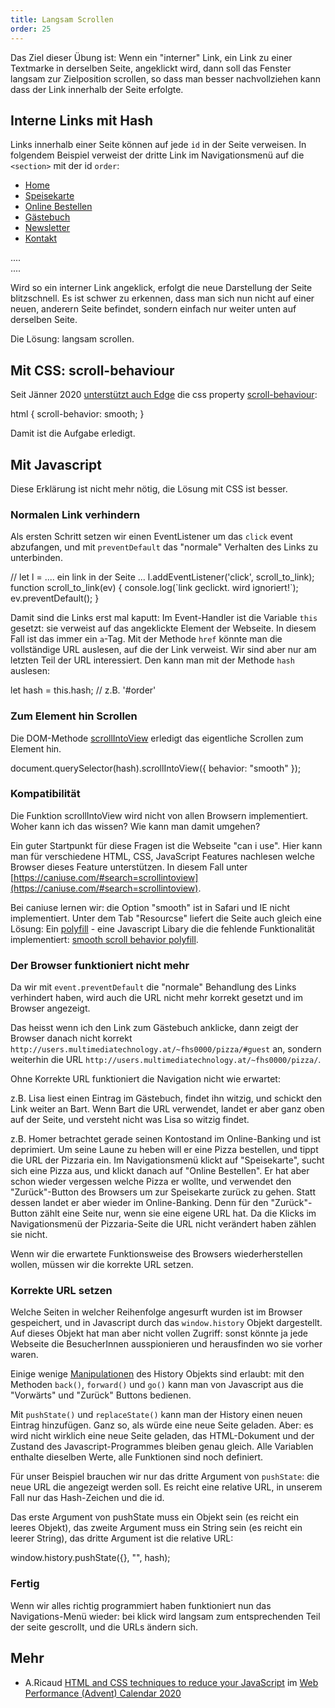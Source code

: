 ```yaml
---
title: Langsam Scrollen
order: 25
---
```


Das Ziel dieser Übung ist: Wenn ein "interner" Link, ein Link zu einer Textmarke
in derselben Seite, angeklickt wird, dann soll das Fenster
langsam zur Zielposition scrollen, so dass man besser nachvollziehen kann
dass der Link innerhalb der Seite erfolgte.

## Interne Links mit Hash

Links innerhalb einer Seite können auf jede `id` in der Seite verweisen.
In folgendem Beispiel verweist der dritte Link im Navigationsmenü
auf die `<section>` mit der id `order`:

<htmlcode caption="Navigationsmenü mit internen Links">
    <nav>
      <ul>
        <li><a href="#hero">Home</a></li>
        <li><a href="#menu">Speisekarte</a></li>
        <li><a href="#order">Online Bestellen</a></li>
        <li><a href="#guest">Gästebuch</a></li>
        <li><a href="#newsletter">Newsletter</a></li>
        <li><a href="#contact">Kontakt</a></li>
      </ul>
    </nav>
    ....
    <section id="order">
    ....
    <footer id="contact">
</htmlcode>

Wird so ein interner Link angeklick, erfolgt die neue Darstellung der
Seite blitzschnell. Es ist schwer zu erkennen, dass man sich nun nicht
auf einer neuen, anderern Seite befindet, sondern einfach nur weiter
unten auf derselben Seite.

Die Lösung: langsam scrollen.

## Mit CSS: scroll-behaviour

Seit Jänner 2020 
[unterstützt auch Edge](https://caniuse.com/#feat=css-scroll-behavior)
die css property
[scroll-behaviour](https://developer.mozilla.org/en-US/docs/Web/CSS/scroll-behavior):

<css>
html {
  scroll-behavior: smooth;
}
</css>

Damit ist die Aufgabe erledigt.


## Mit Javascript

Diese Erklärung ist nicht mehr nötig, die Lösung mit CSS ist besser.

### Normalen Link verhindern

Als ersten Schritt setzen wir einen EventListener
um das `click` event
abzufangen, und mit `preventDefault` das "normale" Verhalten des Links zu
unterbinden.

<javascript>
// let l = .... ein link in der Seite ...
l.addEventListener('click', scroll_to_link);
function scroll_to_link(ev) {
  console.log(`link geclickt. wird ignoriert!`);
  ev.preventDefault();
}
</javascript>

Damit sind die Links erst mal kaputt:
Im Event-Handler ist die Variable `this` gesetzt: sie verweist
auf das angeklickte Element der Webseite. In diesem Fall ist das
immer ein `a`-Tag. Mit der Methode `href` könnte man die vollständige
URL auslesen, auf die der Link verweist. Wir sind aber nur am letzten
Teil der URL interessiert. Den kann man mit der Methode `hash` auslesen:

<javascript>
let hash = this.hash; // z.B. '#order'
</javascript>

### Zum Element hin Scrollen

Die DOM-Methode [scrollIntoView](https://developer.mozilla.org/en-US/docs/Web/API/Element/scrollIntoView)
erledigt das eigentliche Scrollen zum Element hin.

<javascript>
document.querySelector(hash).scrollIntoView({ behavior: "smooth" });
</javascript>

### Kompatibilität

Die Funktion scrollIntoView wird nicht von allen Browsern implementiert.
Woher kann ich das wissen? Wie kann man damit umgehen?

Ein guter Startpunkt für diese Fragen ist die Webseite "can i use". Hier kann
man für verschiedene HTML, CSS, JavaScript Features nachlesen welche
Browser dieses Feature unterstützen. In diesem Fall unter [https://caniuse.com/#search=scrollintoview](https://caniuse.com/#search=scrollintoview).

Bei caniuse lernen wir: die Option "smooth" ist in Safari
und IE nicht implementiert. Unter dem Tab "Resourcse" liefert die Seite
auch gleich eine Lösung: Ein [polyfill](http://iamdustan.com/smoothscroll/) - eine Javascript Libary
die die fehlende Funktionalität implementiert: [smooth scroll behavior polyfill](http://iamdustan.com/smoothscroll/).

### Der Browser funktioniert nicht mehr

Da wir mit `event.preventDefault` die "normale" Behandlung des Links verhindert
haben, wird auch die URL nicht mehr korrekt gesetzt und im Browser angezeigt.

Das heisst wenn ich den Link zum Gästebuch anklicke, dann zeigt der Browser
danach nicht korrekt `http://users.multimediatechnology.at/~fhs0000/pizza/#guest` an,
sondern weiterhin die URL `http://users.multimediatechnology.at/~fhs0000/pizza/`.

Ohne Korrekte URL funktioniert die Navigation nicht wie erwartet:

z.B. Lisa liest einen Eintrag im Gästebuch, findet ihn witzig, und schickt den
Link weiter an Bart. Wenn Bart die URL verwendet, landet er aber ganz oben auf
der Seite, und versteht nicht was Lisa so witzig findet.

z.B. Homer betrachtet gerade seinen Kontostand im Online-Banking und ist deprimiert.
Um seine Laune zu heben will er eine Pizza bestellen, und tippt die URL der Pizzaria ein.
Im Navigationsmenü klickt auf "Speisekarte", sucht sich eine Pizza aus, und klickt danach auf "Online Bestellen".
Er hat aber schon wieder vergessen welche Pizza er wollte, und verwendet den "Zurück"-Button des Browsers
um zur Speisekarte zurück zu gehen. Statt dessen landet er aber wieder im Online-Banking.
Denn für den "Zurück"-Button zählt eine Seite nur, wenn sie eine eigene URL hat. Da die Klicks
im Navigationsmenü der Pizzaria-Seite die URL nicht verändert haben zählen sie nicht.

Wenn wir die erwartete Funktionsweise des Browsers wiederherstellen wollen,
müssen wir die korrekte URL setzen.

### Korrekte URL setzen

Welche Seiten in welcher Reihenfolge angesurft wurden ist im Browser gespeichert,
und in Javascript durch das `window.history` Objekt dargestellt. Auf dieses
Objekt hat man aber nicht vollen Zugriff: sonst könnte ja jede Webseite
die BesucherInnen ausspionieren und herausfinden wo sie vorher waren.

Einige wenige [Manipulationen](https://developer.mozilla.org/en-US/docs/Web/API/History_API)
des History Objekts sind erlaubt: mit den Methoden `back()`, `forward()` und `go()` kann
man von Javascript aus die "Vorwärts" und "Zurück" Buttons bedienen.

Mit `pushState()` und `replaceState()` kann man der History einen neuen Eintrag
hinzufügen. Ganz so, als würde eine neue Seite geladen. Aber: es wird nicht wirklich
eine neue Seite geladen, das HTML-Dokument und der Zustand des Javascript-Programmes
bleiben genau gleich. Alle Variablen enthalte dieselben Werte, alle Funktionen sind noch definiert.

Für unser Beispiel brauchen wir nur das dritte Argument von `pushState`: die neue URL
die angezeigt werden soll. Es reicht eine relative URL, in unserem Fall nur das Hash-Zeichen
und die id.

Das erste Argument von pushState muss ein Objekt sein (es reicht ein leeres Objekt),
das zweite Argument muss ein String sein (es reicht ein leerer String), das dritte
Argument ist die relative URL:

<javascript>
window.history.pushState({}, "", hash);
</javascript>

### Fertig

Wenn wir alles richtig programmiert haben funktioniert nun das Navigations-Menü
wieder: bei klick wird langsam zum entsprechenden Teil der seite gescrollt, und die URLs
ändern sich.


## Mehr

* A.Ricaud [HTML and CSS techniques to reduce your JavaScript](https://calendar.perfplanet.com/2020/html-and-css-techniques-to-reduce-your-javascript/) im [Web Performance (Advent) Calendar 2020](https://calendar.perfplanet.com/2020/)
